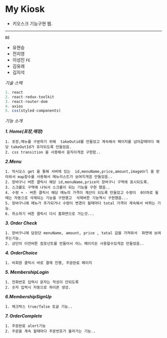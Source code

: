 
# My Kiosk
- 키오스크 기능구현 웹.
-----------
`BE`
- 유현승
- 전지영
- 이성진
`FE`
- 김유래
- 김지석

_기술 스택_ 
```r
1. react
2. react-redux-toolkit
3. react-router-dom
4. axios
5. css(styled-components)
``` 

_기능 소개_

___1. Home(포장,매장)___
```
1. 포장,메뉴를 구분하기 위해  takeOutid를 만들었고 계속해서 페이지를 넘어갈때마다 해당 takeOutId가 유지되도록 만들었음.
2. css transition 을 사용해서 움직이게끔 구현함.. 
```
___2.Menu___
```
1. 악시오스 get 을 통해 서버에 있는  id,menuName,price,amount,imageUrl 을 받아와서 map함수를 사용해서 메뉴리스트가 보여지게끔 만들었음..
2. 장바구니 버튼 클릭시 해당 id,menuName,price이 장바구니 구역에 표시되도록.
3. 스크롤도 구역에 나눠서 스크롤이 되는 기능을 구현 했음..
4. 수량 + - 버튼 클릭시 해당 메뉴의 가격이 계산이 되도록 만들었고 수량이  0이하로 될때는 자동으로 삭제되는 기능을 구현했고  삭제버튼 기능역시 구현했음...
5. 장바구니에 메뉴가 추가되거나 수량이 변경이 될때마다 total 가격이 계속해서 바뀌는 기능.
6. 취소하기 버튼 클릭시 다시 홈화면으로 가는것...
```
___3. Order Check___
```
1. 장바구니에 담았던 menuName, amount, price , tatal 값을 가져와서  화면에 보여주는기능.
2. 상단의 이전버튼 컴포넌트를 만들어서 어느 페이지든 사용할수있게끔 만들었음..
```

___4. OrderChoice___
```
1. 비회원 클릭시 바로 결제 진행, 주문완료 페이지
```
___5. MembershipLogin___
```
1. 전화번호 입력시 문자는 작성이 안되도록
2. 숫자 입력시 자동으로 하이픈 생성.
```
___6.MembershipSignUp___
```
1. 체크박스 true/false 토글 기능..
```

___7. OrderComplete___
```
1. 주문완료 alert기능
2. 주문을 계속 할때마다 주문번호가 올라가는 기능..
```

